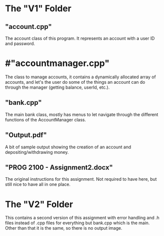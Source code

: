 # The "V1" Folder
## "account.cpp"
The account class of this program. It represents an account with a user ID and password.

# #"accountmanager.cpp"
The class to manage accounts, it contains a dynamically allocated array of accounts, and let's the user do some of the things an account can do through the manager (getting balance, userId, etc.).

## "bank.cpp"
The main bank class, mostly has menus to let navigate through the different functions of the AccountManager class.

## "Output.pdf"
A bit of sample output showing the creation of an account and depositing/withdrawing money.

## "PROG 2100 - Assignment2.docx"
The original instructions for this assignment. Not required to have here, but still nice to have all in one place.

# The "V2" Folder
This contains a second version of this assignment with error handling and .h files instead of .cpp files for everything but bank.cpp which is the main. Other than that it is the same, so there is no output image.